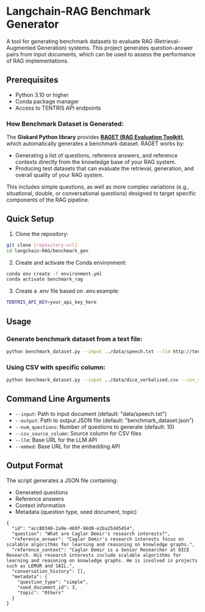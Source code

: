 # Langchain-RAG Benchmark Generator

A tool for generating benchmark datasets to evaluate RAG (Retrieval-Augmented Generation) systems. This project generates question-answer pairs from input documents, which can be used to assess the performance of RAG implementations.

## Prerequisites

- Python 3.10 or higher
- Conda package manager
- Access to TENTRIS API endpoints

### How Benchmark Dataset is Generated:
The **Giskard Python library** provides **[RAGET (RAG Evaluation Toolkit)](https://docs.giskard.ai/en/latest/open_source/testset_generation/testset_generation/index.html)**, which automatically generates a benchmark dataset. RAGET works by:

- Generating a list of questions, reference answers, and reference contexts directly from the knowledge base of your RAG system.
- Producing test datasets that can evaluate the retrieval, generation, and overall quality of your RAG system.

This includes simple questions, as well as more complex variations (e.g., situational, double, or conversational questions) designed to target specific components of the RAG pipeline.

## Quick Setup

1. Clone the repository:
```bash
git clone [repository-url]
cd langchain-RAG/benchmark_gen
```

2. Create and activate the Conda environment:
```bash
conda env create -f environment.yml
conda activate benchmark_rag
```

3. Create a .env file based on .env.example:
```bash
TENTRIS_API_KEY=your_api_key_here
```
## Usage

### Generate benchmark dataset from a text file:
```bash
python benchmark_dataset.py --input ../data/speech.txt --llm http://tentris-ml.cs.upb.de:8501/v1 --embed http://tentris-ml.cs.upb.de:8502/v1
```

### Using CSV with specific column:
```bash
python benchmark_dataset.py --input ../data/dice_verbalized.csv --csv_source_column content --llm http://tentris-ml.cs.upb.de:8501/v1 --embed http://tentris-ml.cs.upb.de:8502/v1
```

## Command Line Arguments

- `--input`: Path to input document (default: "data/speech.txt")
- `--output`: Path to output JSON file (default: "benchmark_dataset.json")
- `--num_questions`: Number of questions to generate (default: 10)
- `--csv_source_column`: Source column for CSV files
- `--llm`: Base URL for the LLM API
- `--embed`: Base URL for the embedding API


## Output Format
The script generates a JSON file containing:
- Generated questions
- Reference answers
- Context information
- Metadata (question type, seed document, topic)


```
{
  "id": "acc80340-2a9e-469f-96d0-e2ba25d45454",
  "question": "What are Caglar Demir's research interests?",
  "reference_answer": "Caglar Demir's research interests focus on scalable algorithms for learning and reasoning on knowledge graphs.",
  "reference_context": "Caglar Demir is a Senior Researcher at DICE Research. His research interests include scalable algorithms for learning and reasoning on knowledge graphs. He is involved in projects such as LEMUR and SAIL.",
  "conversation_history": [],
  "metadata": {
    "question_type": "simple",
    "seed_document_id": 3,
    "topic": "Others"
  }
}
```
